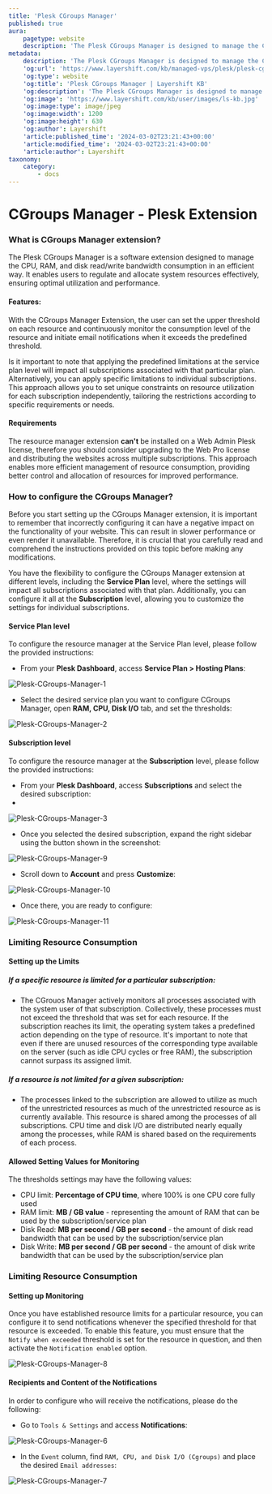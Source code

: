 ```yaml
---
title: 'Plesk CGroups Manager'
published: true
aura:
    pagetype: website
    description: 'The Plesk CGroups Manager is designed to manage the CPU, RAM, and disk read/write bandwidth consumption in an efficient way.'
metadata:
    description: 'The Plesk CGroups Manager is designed to manage the CPU, RAM, and disk read/write bandwidth consumption in an efficient way.'
    'og:url': 'https://www.layershift.com/kb/managed-vps/plesk/plesk-cgroups-manager'
    'og:type': website
    'og:title': 'Plesk CGroups Manager | Layershift KB'
    'og:description': 'The Plesk CGroups Manager is designed to manage the CPU, RAM, and disk read/write bandwidth consumption in an efficient way.'
    'og:image': 'https://www.layershift.com/kb/user/images/ls-kb.jpg'
    'og:image:type': image/jpeg
    'og:image:width': 1200
    'og:image:height': 630
    'og:author': Layershift
    'article:published_time': '2024-03-02T23:21:43+00:00'
    'article:modified_time': '2024-03-02T23:21:43+00:00'
    'article:author': Layershift
taxonomy:
    category:
        - docs
---
```


# CGroups Manager - Plesk Extension

### What is CGroups Manager extension?

The Plesk CGroups Manager is a software extension designed to manage the CPU, RAM, and disk read/write bandwidth consumption in an efficient way. It enables users to regulate and allocate system resources effectively, ensuring optimal utilization and performance.

#### Features:

With the CGroups Manager Extension, the user can set the upper threshold on each resource and continuously monitor the consumption level of the resource and initiate email notifications when it exceeds the predefined threshold. 

Is it important to note that applying the predefined limitations at the service plan level will impact all subscriptions associated with that particular plan. Alternatively, you can apply specific limitations to individual subscriptions. This approach allows you to set unique constraints on resource utilization for each subscription independently, tailoring the restrictions according to specific requirements or needs.

#### Requirements

The resource manager extension **can't** be installed on a Web Admin Plesk license, therefore you should consider upgrading to the Web Pro license and distributing the websites across multiple subscriptions. This approach enables more efficient management of resource consumption, providing better control and allocation of resources for improved performance.

### How to configure the CGroups Manager?

Before you start setting up the CGroups Manager extension, it is important to remember that incorrectly configuring it can have a negative impact on the functionality of your website. This can result in slower performance or even render it unavailable. Therefore, it is crucial that you carefully read and comprehend the instructions provided on this topic before making any modifications.

You have the flexibility to configure the CGroups Manager extension at different levels, including the **Service Plan** level, where the settings will impact all subscriptions associated with that plan. Additionally, you can configure it all at the **Subscription** level, allowing you to customize the settings for individual subscriptions.

#### Service Plan level

To configure the resource manager at the Service Plan level, please follow the provided instructions:

* From your **Plesk Dashboard**, access **Service Plan > Hosting Plans**:

![Plesk-CGroups-Manager-1](Plesk-CGroups-Manager-1.png "Plesk-CGroups-Manager-1")

* Select the desired service plan you want to configure CGroups Manager, open **RAM, CPU, Disk I/O** tab, and set the thresholds:

![Plesk-CGroups-Manager-2](Plesk-CGroups-Manager-2.png "Plesk-CGroups-Manager-2")

#### Subscription level

To configure the resource manager at the **Subscription** level, please follow the provided instructions:

* From your **Plesk Dashboard**, access **Subscriptions** and select the desired subscription:
* 
![Plesk-CGroups-Manager-3](Plesk-CGroups-Manager-3.png "Plesk-CGroups-Manager-3")

* Once you selected the desired subscription, expand the right sidebar using the button shown in the screenshot:

![Plesk-CGroups-Manager-9](Plesk-CGroups-Manager-9.png "Plesk-CGroups-Manager-9")

* Scroll down to **Account** and press **Customize**:

![Plesk-CGroups-Manager-10](Plesk-CGroups-Manager-10.png "Plesk-CGroups-Manager-10")

* Once there, you are ready to configure: 

![Plesk-CGroups-Manager-11](Plesk-CGroups-Manager-11.png "Plesk-CGroups-Manager-11")

### Limiting Resource Consumption

#### Setting up the Limits

##### If a specific resource is limited for a particular subscription:

* The CGrouos Manager actively monitors all processes associated with the system user of that subscription. Collectively, these processes must not exceed the threshold that was set for each resource. If the subscription reaches its limit, the operating system takes a predefined action depending on the type of resource. It's important to note that even if there are unused resources of the corresponding type available on the server (such as idle CPU cycles or free RAM), the subscription cannot surpass its assigned limit.

##### If a resource is not limited for a given subscription:

* The processes linked to the subscription are allowed to utilize as much of the unrestricted resources as much of the unrestricted resource as is currently available. This resource is shared among the processes of all subscriptions. CPU time and disk I/O are distributed nearly equally among the processes, while RAM is shared based on the requirements of each process.

#### Allowed Setting Values for Monitoring

The thresholds settings may have the following values:

* CPU limit: **Percentage of CPU time**, where 100% is one CPU core fully used
* RAM limit: **MB / GB value** - representing the amount of RAM that can be used by the subscription/service plan
* Disk Read: **MB per second / GB per second** - the amount of disk read bandwidth that can be used by the subscription/service plan
* Disk Write: **MB per second / GB per second** - the amount of disk write bandwidth that can be used by the subscription/service plan

### Limiting Resource Consumption

#### Setting up Monitoring

Once you have established resource limits for a particular resource, you can configure it to send notifications whenever the specified threshold for that resource is exceeded. To enable this feature, you must ensure that the `Notify when exceeded` threshold is set for the resource in question, and then activate the `Notification enabled` option.

![Plesk-CGroups-Manager-8](Plesk-CGroups-Manager-8.png "Plesk-CGroups-Manager-8")

#### Recipients and Content of the Notifications

In order to configure who will receive the notifications, please do the following:

* Go to `Tools & Settings` and access **Notifications**:

![Plesk-CGroups-Manager-6](Plesk-CGroups-Manager-6.png "Plesk-CGroups-Manager-6")

* In the `Event` column, find `RAM, CPU, and Disk I/O (Cgroups)` and place the desired `Email addresses`:

![Plesk-CGroups-Manager-7](Plesk-CGroups-Manager-7.png "Plesk-CGroups-Manager-7")






